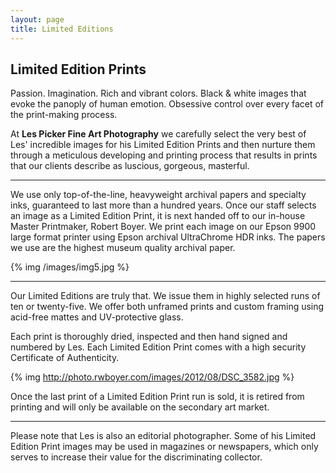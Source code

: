 ```yaml
---
layout: page
title: Limited Editions
---
```

## Limited Edition Prints

Passion. Imagination. Rich and vibrant colors. Black & white images that evoke the panoply of human emotion. Obsessive control over every facet of the print-making process.

At **Les Picker Fine Art Photography** we carefully select the very best of Les' incredible images for his Limited Edition Prints and then nurture them through a meticulous developing and printing process that results in prints that our clients describe as luscious, gorgeous, masterful.

---

We use only top-of-the-line, heavyweight archival papers and specialty inks, guaranteed to last more than a hundred years. Once our staff selects an image as a Limited Edition Print, it is next handed off to our in-house Master Printmaker, Robert Boyer. We print each image on our Epson 9900 large format printer using Epson archival UltraChrome HDR inks. The papers we use are the highest museum quality archival paper.

{% img /images/img5.jpg %}

---

Our Limited Editions are truly that. We issue them in highly selected runs of ten or twenty-five. We offer both unframed prints and custom framing using acid-free mattes and UV-protective glass. 

Each print is thoroughly dried, inspected and then hand signed and numbered by Les. Each Limited Edition Print comes with a high security Certificate of Authenticity. 

{% img http://photo.rwboyer.com/images/2012/08/DSC_3582.jpg %}

Once the last print of a Limited Edition Print run is sold, it is retired from printing and will only be available on the secondary art market.

--- 

Please note that Les is also an editorial photographer. Some of his Limited Edition Print images may be used in magazines or newspapers, which only serves to increase their value for the discriminating collector. 